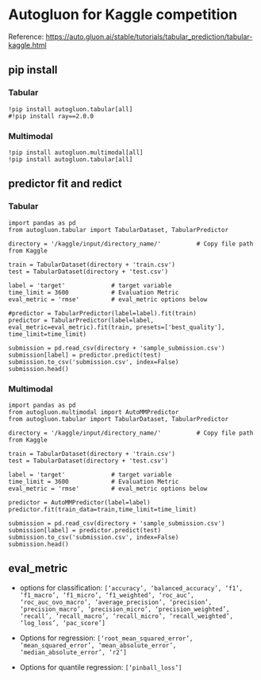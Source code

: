 # Autogluon for Kaggle competition

Reference: https://auto.gluon.ai/stable/tutorials/tabular_prediction/tabular-kaggle.html

## pip install

### Tabular

```
!pip install autogluon.tabular[all]
#!pip install ray==2.0.0
```

### Multimodal
```
!pip install autogluon.multimodal[all]
!pip install autogluon.tabular[all]
```

## predictor fit and redict

### Tabular

```
import pandas as pd
from autogluon.tabular import TabularDataset, TabularPredictor

directory = '/kaggle/input/directory_name/'          # Copy file path from Kaggle

train = TabularDataset(directory + 'train.csv')
test = TabularDataset(directory + 'test.csv')
```

```
label = 'target'             # target variable
time_limit = 3600            # Evaluation Metric 
eval_metric = 'rmse'         # eval_metric options below

#predictor = TabularPredictor(label=label).fit(train)
predictor = TabularPredictor(label=label, eval_metric=eval_metric).fit(train, presets=['best_quality'], time_limit=time_limit)

submission = pd.read_csv(directory + 'sample_submission.csv')
submission[label] = predictor.predict(test)
submission.to_csv('submission.csv', index=False)
submission.head()
```
### Multimodal

```
import pandas as pd
from autogluon.multimodal import AutoMMPredictor
from autogluon.tabular import TabularDataset, TabularPredictor

directory = '/kaggle/input/directory_name/'          # Copy file path from Kaggle

train = TabularDataset(directory + 'train.csv')
test = TabularDataset(directory + 'test.csv')
```

```
label = 'target'             # target variable
time_limit = 3600            # Evaluation Metric 
eval_metric = 'rmse'         # eval_metric options below

predictor = AutoMMPredictor(label=label)
predictor.fit(train_data=train,time_limit=time_limit)

submission = pd.read_csv(directory + 'sample_submission.csv')
submission[label] = predictor.predict(test)
submission.to_csv('submission.csv', index=False)
submission.head()
```


## eval_metric

* options for classification:
`[‘accuracy’, ‘balanced_accuracy’, ‘f1’, ‘f1_macro’, ‘f1_micro’, ‘f1_weighted’, ‘roc_auc’, ‘roc_auc_ovo_macro’, ‘average_precision’, ‘precision’, ‘precision_macro’, ‘precision_micro’, ‘precision_weighted’, ‘recall’, ‘recall_macro’, ‘recall_micro’, ‘recall_weighted’, ‘log_loss’, ‘pac_score’]`

* Options for regression:
`[‘root_mean_squared_error’, ‘mean_squared_error’, ‘mean_absolute_error’, ‘median_absolute_error’, ‘r2’]`

* Options for quantile regression:
`[‘pinball_loss’]`
